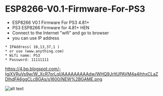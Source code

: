 # ESP8266-V0.1-Firmware-For-PS3

* ESP8266 V0.1 Firmware For PS3 4.81+
* PS3 ESP8266 Firmware for 4.81+ HEN
* Connect to the Internet "wifi" and go to browser
* you can use IP address
```
* IPAddress( 10,13,37,1 )
* or use (www.anything.com)
* Wifi name: PS3
* Password: 11111111
 ```
 
 https://4.bp.blogspot.com/-IgjXVRuVs9w/W_XcR7orLqI/AAAAAAAAAdw/WHQ9JrItUPAVM4a4ihhxCLaZDlhdFA6ggCLcBGAs/s1600/NEW%2BGAME.png

![alt text](https://4.bp.blogspot.com/-IgjXVRuVs9w/W_XcR7orLqI/AAAAAAAAAdw/WHQ9JrItUPAVM4a4ihhxCLaZDlhdFA6ggCLcBGAs/s1600/NEW%2BGAME.png "image title")
